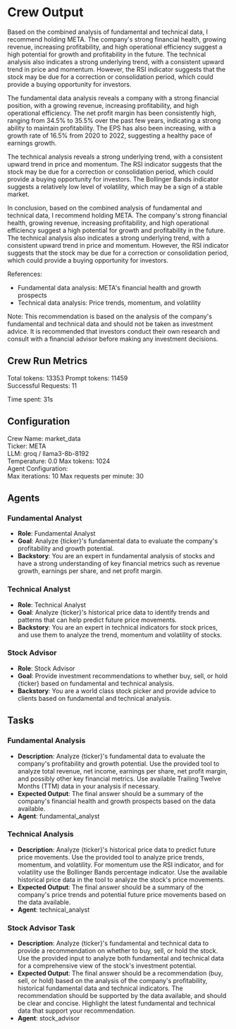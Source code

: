 # Crew Output

Based on the combined analysis of fundamental and technical data, I recommend holding META. The company's strong financial health, growing revenue, increasing profitability, and high operational efficiency suggest a high potential for growth and profitability in the future. The technical analysis also indicates a strong underlying trend, with a consistent upward trend in price and momentum. However, the RSI indicator suggests that the stock may be due for a correction or consolidation period, which could provide a buying opportunity for investors.

The fundamental data analysis reveals a company with a strong financial position, with a growing revenue, increasing profitability, and high operational efficiency. The net profit margin has been consistently high, ranging from 34.5% to 35.5% over the past few years, indicating a strong ability to maintain profitability. The EPS has also been increasing, with a growth rate of 16.5% from 2020 to 2022, suggesting a healthy pace of earnings growth.

The technical analysis reveals a strong underlying trend, with a consistent upward trend in price and momentum. The RSI indicator suggests that the stock may be due for a correction or consolidation period, which could provide a buying opportunity for investors. The Bollinger Bands indicator suggests a relatively low level of volatility, which may be a sign of a stable market.

In conclusion, based on the combined analysis of fundamental and technical data, I recommend holding META. The company's strong financial health, growing revenue, increasing profitability, and high operational efficiency suggest a high potential for growth and profitability in the future. The technical analysis also indicates a strong underlying trend, with a consistent upward trend in price and momentum. However, the RSI indicator suggests that the stock may be due for a correction or consolidation period, which could provide a buying opportunity for investors.

References:

- Fundamental data analysis: META's financial health and growth prospects
- Technical data analysis: Price trends, momentum, and volatility

Note: This recommendation is based on the analysis of the company's fundamental and technical data and should not be taken as investment advice. It is recommended that investors conduct their own research and consult with a financial advisor before making any investment decisions.

## Crew Run Metrics

Total tokens: 13353 Prompt tokens: 11459\
Successful Requests: 11

Time spent: 31s

## Configuration

Crew Name: market_data\
Ticker: META\
LLM: groq / llama3-8b-8192\
Temperature: 0.0 Max tokens: 1024\
Agent Configuration:\
Max iterations: 10 Max requests per minute: 30

## Agents

### Fundamental Analyst

- **Role**: Fundamental Analyst
- **Goal**: Analyze {ticker}'s fundamental data to evaluate the company's profitability and growth potential.
- **Backstory**: You are an expert in fundamental analysis of stocks and have a strong understanding of key financial metrics such as revenue growth, earnings per share, and net profit margin.

### Technical Analyst

- **Role**: Technical Analyst
- **Goal**: Analyze {ticker}'s historical price data to identify trends and patterns that can help predict future price movements.
- **Backstory**: You are an expert in technical indicators for stock prices, and use them to analyze the trend, momentum and volatility of stocks.

### Stock Advisor

- **Role**: Stock Advisor
- **Goal**: Provide investment recommendations to whether buy, sell, or hold {ticker} based on fundamental and technical analysis.
- **Backstory**: You are a world class stock picker and provide advice to clients based on fundamental and technical analysis.

## Tasks

### Fundamental Analysis

- **Description**: Analyze {ticker}'s fundamental data to evaluate the company's profitability and growth potential. Use the provided tool to analyze total revenue, net income, earnings per share, net profit margin, and possibly other key financial metrics. Use available Trailing Twelve Months (TTM) data in your analysis if necessary.
- **Expected Output**: The final answer should be a summary of the company's financial health and growth prospects based on the data available.
- **Agent**: fundamental_analyst

### Technical Analysis

- **Description**: Analyze {ticker}'s historical price data to predict future price movements. Use the provided tool to analyze price trends, momentum, and volatility. For momentum use the RSI indicator, and for volatility use the Bollinger Bands percentage indicator. Use the available historical price data in the tool to analyze the stock's price movements.
- **Expected Output**: The final answer should be a summary of the company's price trends and potential future price movements based on the data available.
- **Agent**: technical_analyst

### Stock Advisor Task

- **Description**: Analyze {ticker}'s fundamental and technical data to provide a recommendation on whether to buy, sell, or hold the stock. Use the provided input to analyze both fundamental and technical data for a comprehensive view of the stock's investment potential.
- **Expected Output**: The final answer should be a recommendation (buy, sell, or hold) based on the analysis of the company's profitability, historical fundamental data and technical indicators. The recommendation should be supported by the data available, and should be clear and concise. Highlight the latest fundamental and technical data that support your recommendation.
- **Agent**: stock_advisor
